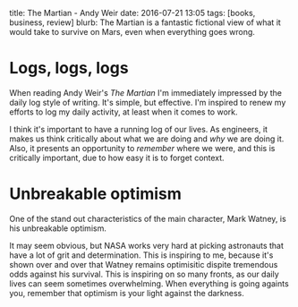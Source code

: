 title: The Martian - Andy Weir
date: 2016-07-21 13:05
tags: [books, business, review]
blurb: The Martian is a fantastic fictional view of what it would take to survive on Mars, even when everything goes wrong.

# Logs, logs, logs
When reading Andy Weir's *The Martian* I'm immediately impressed by the daily log style of writing. 
It's simple, but effective. I'm inspired to renew my efforts to log my daily activity, at least when it comes to work.

I think it's important to have a running log of our lives. As engineers, it makes us think critically about what we are
doing and *why* we are doing it. Also, it presents an opportunity to *remember* where we were, and this is critically
important, due to how easy it is to forget context.

# Unbreakable optimism
One of the stand out characteristics of the main character, Mark Watney, is his unbreakable optimism.

It may seem obvious, but NASA works very hard at picking astronauts that have a lot of grit and determination. This is
inspiring to me, because it's shown over and over that Watney remains optimisitic dispite tremendous odds against his 
survival. This is inspiring on so many fronts, as our daily lives can seem sometimes overwhelming. When everything
is going againts you, remember that optimism is your light against the darkness.  